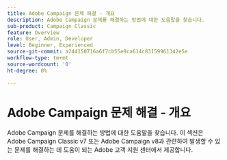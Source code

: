 ```yaml
---
title: Adobe Campaign 문제 해결 - 개요
description: Adobe Campaign 문제를 해결하는 방법에 대한 도움말을 찾습니다.
sub-product: Campaign Classic
feature: Overview
role: User, Admin, Developer
level: Beginner, Experienced
source-git-commit: a244150716a6f7cb55e9ca614c83159961342e5e
workflow-type: tm+mt
source-wordcount: '0'
ht-degree: 0%

---
```



# Adobe Campaign 문제 해결 - 개요

Adobe Campaign 문제를 해결하는 방법에 대한 도움말을 찾습니다. 이 섹션은 Adobe Campaign Classic v7 또는 Adobe Campaign v8과 관련하여 발생할 수 있는 문제를 해결하는 데 도움이 되는 Adobe 고객 지원 센터에서 제공합니다.
